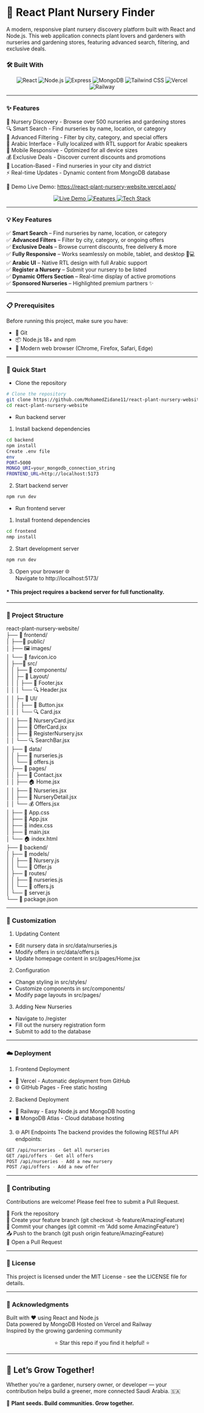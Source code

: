 # 🌿 React Plant Nursery Finder
A modern, responsive plant nursery discovery platform built with React and Node.js. This web application connects plant lovers and gardeners with nurseries and gardening stores, featuring advanced search, filtering, and exclusive deals.

### 🛠️ Built With

<p align="center">
  <img src="https://img.shields.io/badge/React-61DAFB?style=for-the-badge&logo=react&logoColor=white" alt="React" />
  <img src="https://img.shields.io/badge/Node.js-339933?style=for-the-badge&logo=nodedotjs&logoColor=white" alt="Node.js" />
  <img src="https://img.shields.io/badge/Express-000000?style=for-the-badge&logo=express&logoColor=white" alt="Express" />
  <img src="https://img.shields.io/badge/MongoDB-47A248?style=for-the-badge&logo=mongodb&logoColor=white" alt="MongoDB" />
  <img src="https://img.shields.io/badge/Tailwind_CSS-06B6D4?style=for-the-badge&logo=tailwind-css&logoColor=white" alt="Tailwind CSS" />
  <img src="https://img.shields.io/badge/Vercel-000000?style=for-the-badge&logo=vercel&logoColor=white" alt="Vercel" />
  <img src="https://img.shields.io/badge/Railway-3B7DFF?style=for-the-badge&logo=railway&logoColor=white" alt="Railway" />
</p>

---

### ✨ Features

🌱 Nursery Discovery - Browse over 500 nurseries and gardening stores  
🔍 Smart Search - Find nurseries by name, location, or category  
🎯 Advanced Filtering - Filter by city, category, and special offers  
🌿 Arabic Interface - Fully localized with RTL support for Arabic speakers  
📱 Mobile Responsive - Optimized for all device sizes  
💰 Exclusive Deals - Discover current discounts and promotions  
📍 Location-Based - Find nurseries in your city and district  
⚡ Real-time Updates - Dynamic content from MongoDB database

🚀 Demo
Live Demo: https://react-plant-nursery-website.vercel.app/
<p align="center">
  <a href="https://react-plant-nursery-website.vercel.app/">
    <img src="https://img.shields.io/badge/Live%20Demo-%F0%9F%9A%80-green?style=for-the-badge&logo=vercel&logoColor=white" alt="Live Demo">
  </a>
  <a href="#-features">
    <img src="https://img.shields.io/badge/Features-%F0%9F%94%8D-blue?style=for-the-badge" alt="Features">
  </a>
  <a href="#-built-with">
    <img src="https://img.shields.io/badge/Tech-React%20%7C%20Node.js%20%7C%20MongoDB-000?style=for-the-badge&logo=mongodb&logoColor=white" alt="Tech Stack">
  </a>
</p>

---

### 💡 Key Features

✅ **Smart Search** – Find nurseries by name, location, or category  
✅ **Advanced Filters** – Filter by city, category, or ongoing offers  
✅ **Exclusive Deals** – Browse current discounts, free delivery & more  
✅ **Fully Responsive** – Works seamlessly on mobile, tablet, and desktop 📱💻  
✅ **Arabic UI** – Native RTL design with full Arabic support  
✅ **Register a Nursery** – Submit your nursery to be listed  
✅ **Dynamic Offers Section** – Real-time display of active promotions  
✅ **Sponsored Nurseries** – Highlighted premium partners ✨

---

### 📋 Prerequisites
Before running this project, make sure you have:

- 🐙 Git  
- 📦 Node.js 18+ and npm  
- 🔧 Modern web browser (Chrome, Firefox, Safari, Edge)   

---

### 🚀 Quick Start

* Clone the repository

```bash
# Clone the repository
git clone https://github.com/MohamedZidane11/react-plant-nursery-website.git
cd react-plant-nursery-website
```
* Run backend server

1. Install backend dependencies

``` bash
cd backend
npm install
Create .env file
env
PORT=5000
MONGO_URI=your_mongodb_connection_string
FRONTEND_URL=http://localhost:5173
```

2. Start backend server

``` bash
npm run dev
```
* Run frontend server
1. Install frontend dependencies

```bash
cd frontend
nmp install
```
2. Start development server

```bash
npm run dev
```

3. Open your browser 🌐    
Navigate to http://localhost:5173/

#### * This project requires a backend server for full functionality.

---

### 📁 Project Structure
react-plant-nursery-website/    
├── 📂 frontend/    
│   ├──📂 public/  
│   ├── 🖼️ images/  
│   └── 📄 favicon.ico  
│   ├──📂 src/     
│   │   ├── 📂 components/  
│   │   ├─ 📂 Layout/   
│   │   │   ├── 🎴 Footer.jsx  
│   │   │   └── 🔍 Header.jsx    
│   │   ├─ 📂 UI/   
│   │   │   ├── 🎴 Button.jsx  
│   │   │   └── 🔍 Card.jsx     
│   │   ├── 🎴 NurseryCard.jsx  
│   │   ├── 🎴 OfferCard.jsx  
│   │   ├── 🎴 RegisterNursery.jsx  
│   │   └── 🔍 SearchBar.jsx    
│   ├── 📂 data/    
│   │   ├── 📄 nurseries.js     
│   │   └── 📄 offers.js    
│   ├── 📂 pages/  
│   │   ├── 🎴 Contact.jsx  
│   │   ├── 🏠 Home.jsx     
│   │   ├── 🌿 Nurseries.jsx   
│   │   ├── 📝 NurseryDetail.jsx    
│   │   └── 💰 Offers.jsx  
│   ├── 🎴 App.css  
│   ├── 🎴 App.jsx  
│   ├── 📄 index.css    
│   ├── 🎴 main.jsx  
│   └── 🏠 index.html        
├── 📂 backend/     
│   ├── 📂 models/  
│   │   ├── 📄 Nursery.js   
│   │   └── 📄 Offer.js     
│   ├── 📂 routes/  
│   │   ├── 📄 nurseries.js     
│   │   └── 📄 offers.js       
│   └── 📄 server.js    
└── 📄 package.json

---

### 🎨 Customization
1. Updating Content     
- Edit nursery data in src/data/nurseries.js  
- Modify offers in src/data/offers.js     
- Update homepage content in src/pages/Home.jsx   

2. Configuration   
- Change styling in src/styles/   
- Customize components in src/components/     
- Modify page layouts in src/pages/      

3. Adding New Nurseries       
- Navigate to /register   
- Fill out the nursery registration form  
- Submit to add to the database 

---

### ☁️ Deployment   
1. Frontend Deployment  
- 🚀 Vercel - Automatic deployment from GitHub
- 🌐 GitHub Pages - Free static hosting

2. Backend Deployment
- 🚆 Railway - Easy Node.js and MongoDB hosting
- 🛢️ MongoDB Atlas - Cloud database hosting

3. 🌐 API Endpoints
The backend provides the following RESTful API endpoints:

```bash
GET /api/nurseries - Get all nurseries
GET /api/offers - Get all offers
POST /api/nurseries - Add a new nursery
POST /api/offers - Add a new offer
```
---

### 🤝 Contributing
Contributions are welcome! Please feel free to submit a Pull Request.

🍴 Fork the repository  
🌿 Create your feature branch (git checkout -b feature/AmazingFeature)  
💾 Commit your changes (git commit -m 'Add some AmazingFeature')    
📤 Push to the branch (git push origin feature/AmazingFeature)  
🔄 Open a Pull Request  

---

### 📝 License
This project is licensed under the MIT License - see the LICENSE file for details.

---

### 🙏 Acknowledgments

Built with ❤️ using React and Node.js   
Data powered by MongoDB 
Hosted on Vercel and Railway    
Inspired by the growing gardening community 

<div align="center">     
⭐ Star this repo if you find it helpful! ⭐
</div>

---

## 🙌 Let’s Grow Together!

Whether you're a gardener, nursery owner, or developer — your contribution helps build a greener, more connected Saudi Arabia. 🇸🇦

🌱 **Plant seeds. Build communities. Grow together.**
